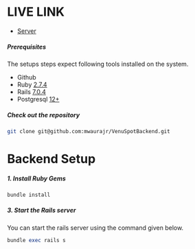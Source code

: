 LIVE LINK
========================================================
- [Server]()
##### Prerequisites
The setups steps expect following tools installed on the system.
- Github
- Ruby [2.7.4](https://github.com/ruby/www.ruby-lang.org)
- Rails [7.0.4](https://github.com/rails/rails/tree/7-0-stable)
- Postgresql [12+](https://www.digitalocean.com/community/tutorials/how-to-use-postgresql-with-your-ruby-on-rails-application-on-ubuntu-20-04)
##### Check out the repository
```bash
git clone git@github.com:mwaurajr/VenuSpotBackend.git
```
Backend Setup
===============================================================
##### 1. Install Ruby Gems
```ruby
bundle install
```
##### 3. Start the Rails server
You can start the rails server using the command given below.
```ruby
bundle exec rails s